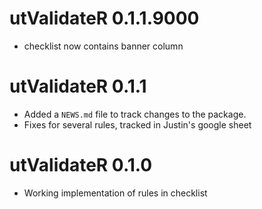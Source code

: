 # utValidateR 0.1.1.9000

* checklist now contains banner column

# utValidateR 0.1.1

* Added a `NEWS.md` file to track changes to the package.
* Fixes for several rules, tracked in Justin's google sheet

# utValidateR 0.1.0

* Working implementation of rules in checklist
